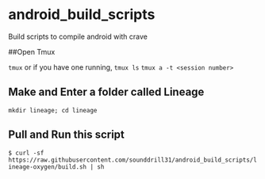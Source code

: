 # android_build_scripts
Build scripts to compile android with crave

##Open Tmux

```tmux```
or if you have one running,
```tmux ls```
```tmux a -t <session number>```

## Make and Enter a folder called Lineage
```mkdir lineage; cd lineage```

## Pull and Run this script
```$ curl -sf https://raw.githubusercontent.com/sounddrill31/android_build_scripts/lineage-oxygen/build.sh | sh```
